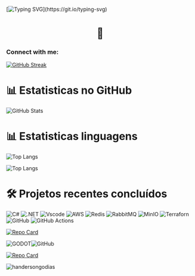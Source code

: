 [![Typing SVG](https://readme-typing-svg.herokuapp.com?font=Fira+Code&size=30&pause=1000&color=B1F71D&background=FFFFFF00&random=false&width=435&lines=Ol%C3%A1!)](https://git.io/typing-svg) 

<h1 align="center">👋</h1>

<h3 align="left">Connect with me:</h3>
<p align="left">
</p>

[![GitHub Streak](https://streak-stats.demolab.com/?user=handersongodias&theme=bear&background=000&border=30A3DC&dates=FFF)](https://git.io/streak-stats)

# 📊 Estatisticas no GitHub

![GitHub Stats](https://github-readme-stats.vercel.app/api?username=Handersongodias&theme=transparent&bg_color=000&border_color=30A3DC&show_icons=true&icon_color=30A3DC&title_color=E94D5F&text_color=FFF)

# 📊 Estatisticas linguagens

![Top Langs](https://github-readme-stats-git-masterrstaa-rickstaa.vercel.app/api/top-langs/?username=handersongodias&bg_color=000&border_color=30A3DC&title_color=E94D5F&text_color=FFF)

![Top Langs](https://github-readme-stats-git-masterrstaa-rickstaa.vercel.app/api/top-langs/?username=handersongodias&layout=compact&bg_color=000&border_color=30A3DC&title_color=E94D5F&text_color=FFF)

#  🛠 Projetos recentes concluídos


![C#](https://img.shields.io/badge/C%23-239120?style=for-the-badge&logo=c-sharp&logoColor=white) ![.NET](https://img.shields.io/badge/.NET-5C2D91?style=for-the-badge&logo=.net&logoColor=white) 
![Vscode](https://img.shields.io/badge/Vscode-007ACC?style=for-the-badge&logo=visual-studio-code&logoColor=white) ![AWS](https://img.shields.io/badge/AWS-000.svg?style=for-the-badge&logo=amazon-aws&logoColor=white)
![Redis](https://img.shields.io/badge/redis-%23DD0031.svg?style=for-the-badge&logo=redis&logoColor=white) ![RabbitMQ](https://img.shields.io/badge/-rabbitmq-%23FF6600?style=flat&logo=rabbitmq&logoColor=white) 
![MinIO](https://img.shields.io/badge/minio-C72E49.svg?style=for-the-badge&logo=minio&logoColor=white)
![Terraforn](https://img.shields.io/badge/terraform-7B42BC?logo=terraform&logoColor=white&style=for-the-badge)
![GitHub](https://img.shields.io/badge/GitHub-100000?style=for-the-badge&logo=github&logoColor=white)
![GitHub Actions](https://img.shields.io/badge/GitHubActions-2088FF?style=for-the-badge&logo=github&logoColor=white)

[![Repo Card](https://github-readme-stats.vercel.app/api/pin/?username=handersongodias&repo=projetoadamodulo5&bg_color=000&border_color=30A3DC&show_icons=true&icon_color=30A3DC&title_color=E94D5F&text_color=FFF)](https://github.com/SEUUSERNAME/SEUREPOSITORIO)

![GODOT](https://img.shields.io/badge/Godot%20Engine-478CBF?logo=godotengine&logoColor=fff&style=flat)![GitHub](https://img.shields.io/badge/GitHub-100000?style=for-the-badge&logo=github&logoColor=white)

[![Repo Card](https://github-readme-stats.vercel.app/api/pin/?username=handersongodias&repo=dio_projeto_jogo2d_godot&bg_color=000&border_color=30A3DC&show_icons=true&icon_color=30A3DC&title_color=E94D5F&text_color=FFF)](https://github.com/SEUUSERNAME/SEUREPOSITORIO)

<p align="left"> <img src="https://komarev.com/ghpvc/?username=handersongodias&label=Profile%20views&color=0e75b6&style=flat" alt="handersongodias" /> </p>
